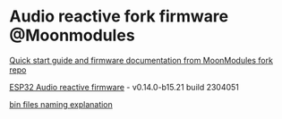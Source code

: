 # Audio reactive fork firmware @Moonmodules

[Quick start guide and firmware documentation from MoonModules fork repo](https://mm.kno.wled.ge)

[ESP32 Audio reactive firmware](https://github.com/srg74/WLED-wemos-shield/tree/master/resources/Firmware/@MoonModules/v0.14.0-b15.21) - v0.14.0-b15.21 build 2304051

[bin files naming explanation](https://mm.kno.wled.ge/moonmodules/Installing-and-Compiling/#configurations)

